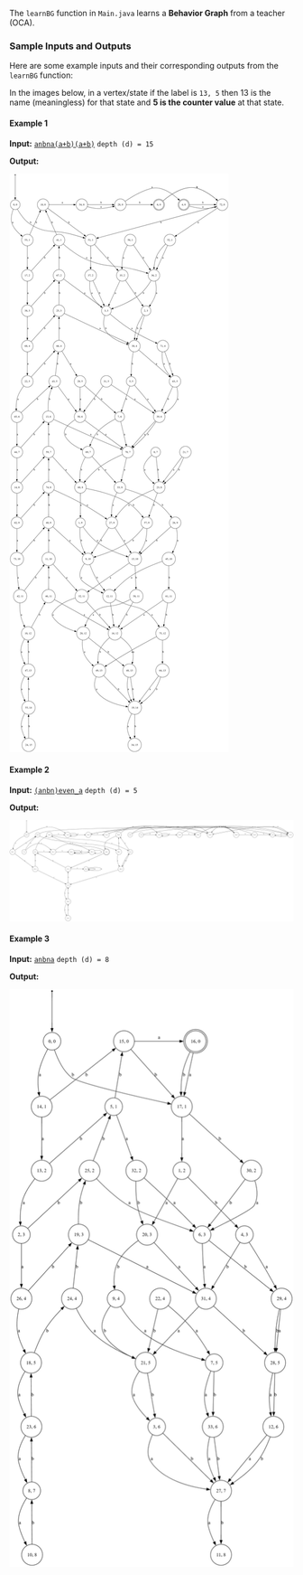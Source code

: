 The `learnBG` function in `Main.java` learns a **Behavior Graph** from a teacher (OCA).

### Sample Inputs and Outputs

Here are some example inputs and their corresponding outputs from the `learnBG` function:

In the images below, in a vertex/state if the label is `13, 5` then 13 is the name (meaningless) for that state and **5 is the counter value** at that state.

#### Example 1  
**Input:** [`anbna(a+b)(a+b)`](images/OCA%20for%20image1.txt) `depth (d) = 15`  

**Output:**

![Output1](images/image1.png)

#### Example 2  
**Input:** [`(anbn)even_a`](images/OCA%20for%20image2.txt) `depth (d) = 5`

**Output:**

![Output2](images/image2.png)

#### Example 3  
**Input:** [`anbna`](images/OCA%20for%20image1.txt) `depth (d) = 8`

**Output:**

![Output3](images/image3.png)


